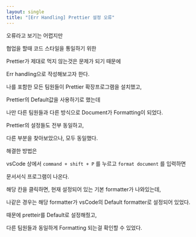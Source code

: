 ```yaml
---
layout: single
title: "[Err Handling] Prettier 설정 오류"
---
```


오류라고 보기는 어렵지만

협업을 할때 코드 스타일을 통일하기 위한

Prettier가 제대로 먹지 않는것은 문제가 되기 때문에

Err handling으로 작성해보고자 한다.

나를 포함한 모든 팀원들이 Prettier 확장프로그램을 설치했고,

Prettier의 Default값을 사용하기로 했는데

나만 다른 팀원들과 다른 방식으로 Document가 Formatting이 되었다.

Prettier의 설정들도 전부 동일하고,

다른 부분을 찾아보았으나, 모두 동일했다.

해결한 방법은

vsCode 상에서 `command + shift + P` 를 누르고 `format document` 를 입력하면

문서서식 프로그램이 나온다.

해당 칸을 클릭하면, 현재 설정되어 있는 기본 formatter가 나와있는데,

나같은 경우는 해당 formatter가 vsCode의 Default formatter로 설정되어 있었다.

때문에 pretteir를 Default로 설정해줬고,

다른 팀원들과 동일하게 Formatting 되는걸 확인할 수 있었다.